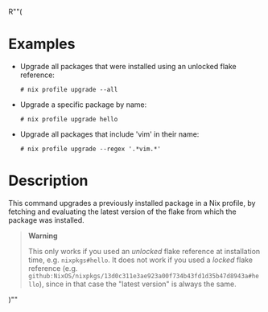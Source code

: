 R""(

# Examples

* Upgrade all packages that were installed using an unlocked flake
  reference:

  ```console
  # nix profile upgrade --all
  ```

* Upgrade a specific package by name:

  ```console
  # nix profile upgrade hello
  ```

* Upgrade all packages that include 'vim' in their name:

  ```console
  # nix profile upgrade --regex '.*vim.*'
  ```

# Description

This command upgrades a previously installed package in a Nix profile,
by fetching and evaluating the latest version of the flake from which
the package was installed.

> **Warning**
>
> This only works if you used an *unlocked* flake reference at
> installation time, e.g. `nixpkgs#hello`. It does not work if you
> used a *locked* flake reference
> (e.g. `github:NixOS/nixpkgs/13d0c311e3ae923a00f734b43fd1d35b47d8943a#hello`),
> since in that case the "latest version" is always the same.

)""
